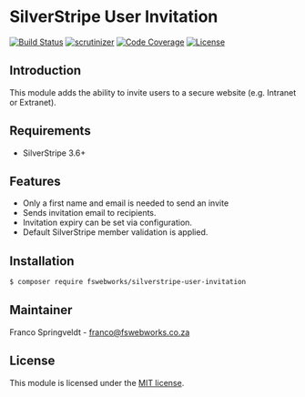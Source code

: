 # SilverStripe User Invitation

[![Build Status](http://img.shields.io/travis/FSWebWorks/silverstripe-user-invitation.png?style=flat-square)](http://travis-ci.org/FSWebWorks/silverstripe-user-invitation)
[![scrutinizer](https://scrutinizer-ci.com/g/fswebworks/silverstripe-user-invitation/badges/quality-score.png?b=master)](https://scrutinizer-ci.com/g/fswebworks/silverstripe-user-invitation/)
[![Code Coverage](https://codecov.io/gh/fswebworks/silverstripe-user-invitation/branch/master/graph/badge.svg)](https://codecov.io/gh/fswebworks/silverstripe-user-invitation)
[![License](http://img.shields.io/packagist/l/fswebworks/silverstripe-user-invitation.svg?style=flat-square)](LICENSE.md)

## Introduction

This module adds the ability to invite users to a secure website (e.g. Intranet or Extranet).

## Requirements

 * SilverStripe 3.6+

## Features

* Only a first name and email is needed to send an invite
* Sends invitation email to recipients.
* Invitation expiry can be set via configuration.
* Default SilverStripe member validation is applied.

## Installation

 ```sh
 $ composer require fswebworks/silverstripe-user-invitation
 ```

## Maintainer

Franco Springveldt - franco@fswebworks.co.za

## License

This module is licensed under the [MIT license](LICENSE).
